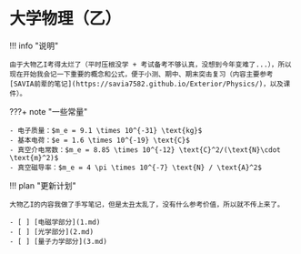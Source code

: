 # 大学物理（乙）

!!! info "说明"

    由于大物乙I考得太烂了（平时压根没学 + 考试备考不够认真，没想到今年变难了...），所以现在开始我会记一下重要的概念和公式，便于小测、期中、期末突击复习（内容主要参考[SAVIA前辈的笔记](https://savia7582.github.io/Exterior/Physics/)，以及课件）。

???+ note "一些常量"

    - 电子质量：$m_e = 9.1 \times 10^{-31} \text{kg}$
    - 基本电荷：$e = 1.6 \times 10^{-19} \text{C}$
    - 真空介电常数：$m_e = 8.85 \times 10^{-12} \text{C}^2/(\text{N}\cdot \text{m}^2)$
    - 真空磁导率：$m_e = 4 \pi \times 10^{-7} \text{N} / \text{A}^2$

!!! plan "更新计划"

    大物乙I的内容我做了手写笔记，但是太丑太乱了，没有什么参考价值，所以就不传上来了。

    - [ ] [电磁学部分](1.md)
    - [ ] [光学部分](2.md)
    - [ ] [量子力学部分](3.md)